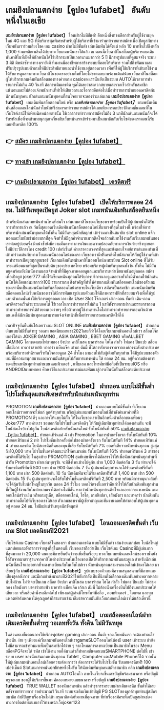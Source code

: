 # เกมยิงปลาแตกง่าย【คูปอง 1ufabet】   อันดับหนึ่งในเอเชีย 

**เกมยิงปลาแตกง่าย【คูปอง 1ufabet】** โอนฝากไม่มีขั้นต่ำ  อีกหนึ่งสิ่งทางเลือกสำหรับผู้ใช้งานยุคใหม่ 4G และ 5G ที่มีบริการสุดพิเศษสำหรับผู้ใช้บริการที่เข้ามาร่วมทำรายการสมัครเพื่อเปิดยูสกับทางเว็บพนันเราร่วมเสี่ยงโชค เกม casino  ฝากไม่มีขั้นต่ำ เล่นเดิมพันได้ตั้งแต่ หลัก 10 บาทขึ้นไปถึงหลัก 1,000 ร่วมเพลิดเพลินได้กับทางเว็บเกมพนันเราได้แล้ว ณ ตอนนี้เว็บคาสิโนสล็อตผู้บริการเกมเดิมพันคาสิโนที่เปิดให้นักพนันได้ใช้บริการมาเป็นเวลานานมากกว่า 5 ปี มีภาพรูปแบบที่ดูสมจจริง ระบบ 3 มิติ
มิหนำซ้ำทางทางเรายังมี ทีมงานมืออาชีพการสร้างระบบที่คอยให้บริการ  รวมไปถึงพัฒนาและปรับปรุงรูปแบบตัวเกมให้มีประสิทธิภาพและน่าใช้งานอยู่ตลอดเวลา เพื่อที่ให้ผู้ใช้บริการที่เข้ามาใช้งานได้รับการดูแลจากทางเว็บคาสิโนของเราอย่างเต็มที่โดยไม่ขาดตกบกพร่องแม้แต่น้อย เว็บคาสิโนสล็อตผู้ให้บริการเกมเดิมพันสล็อตของทางค่ายเกม casioของเรานั้นยังเป็นระบบ AUTOใช้เวลาการทำรายการไม่เกิน 40 วินาที ต่อการเติมเครดิต พูดได้เลยว่าสะดวกสบายและรวดเร็วสำหรับสมาชิกแน่นอนและไม่ต้องแจ้งพนักงานที่ทำให้เสียเวลาและโอกาสอีกต่อไปเมื่อทำรายการฝากยอดเครดิตกับนักพนันทุกคน
นักเล่นเกมพนันทุกคนที่สนใจอยากจะลองร่วมเล่นเกม **เกมยิงปลาแตกง่าย【คูปอง 1ufabet】** เกมเดิมพันสล็อตออนไลน์ หรือ ***เกมยิงปลาแตกง่าย【คูปอง 1ufabet】*** เกมพนันเดิมพันสล็อตออนไลน์นักล่าโบนัสฟรีสามารถทำรายการสมัครได้เลยเพียงกรอกประวัติตามขั้นตอนที่ในเว็บไซต์เรามีให้เพียงนิดหน่อยเท่านั้น ใช้เวลาการทำรายการสมัครไม่ถึง 3 นาทีนักเล่นเกมพนันก็จะได้รับรหัสเพื่อที่จะเข้ามาสนุกสุดเหวี่ยงกับเว็บพนันเราเข้าร่วมมาเป็นสมาชิกกับเว็บไซต์ของเราตอนนี้รับเลยฟรีเครดิต 100%

## 👉 [สมัคร เกมยิงปลาแตกง่าย【คูปอง 1ufabet】](https://archa888.com/)
## 👉 [ทางเข้า เกมยิงปลาแตกง่าย【คูปอง 1ufabet】](https://archa888.com/)
## 👉 [เกมยิงปลาแตกง่าย【คูปอง 1ufabet】 เครดิตฟรี](https://archa888.com/)

## เกมยิงปลาแตกง่าย【คูปอง 1ufabet】 เปิดให้บริการตลอด  24 ชม. ไม่มีวันหยุดเปิดยูส Joker slot เกมพนันเดิมพันสล็อตยืนหนึ่ง

สำหรับนักเล่นเกมพนันท่านไหนที่สนใจ เล่นเกมคาสิโนของเว็บของเราพร้อมเปิดให้ผู้เล่นพนันได้รับการบริการแล้ว ณ วันนี้สุดยอดเว็บเดิมพันพนันสล็อตออนไลน์ที่มาแรงที่สุดในช่วงนี้ พร้อมให้การบริการนักเล่นพนันทุกคนได้ทั้งคืน ไม่มีวันหยุดนักขัตฤกษ์ เข้าร่วมมาเป็นสมาชิก slot online แจ็กพอตและโบนัสเข้าบ่อยมากที่สุด จึงทำให้มีลูกค้าจำนวนมากติดใจแล้วกลับมาใช้งานกับเว็บเกมพนันของเราต่ออยู่บ่อยครั้ง มิหนำซ้ำยังมีความมั่นคงทางการเงินและความปลอดภัยทางการเงินจ่ายจริงทุกยอดไม่มีประวัติการโกง credit 100 เปอร์เซ็นต์ ค่ายเราควบวงจรที่สุดและยังตอบโจทย์การเล่นของท่านที่เข้ามาร่วมเล่นกับทางเว็บเกมพนันออนไลน์ของเรา
เว็บของเรามีฟรีเครดิตโบนัสแจกให้กับผู้ใช้งานที่เข้ามาทำรายกเปิดยูสทุกยูสเซอร์ เว็บเกมเดิมพันพนันคาสิโนออนไลน์ลงทะเบียน Slot online ที่ได้รับกระแสนิยมมากที่สุดเป็นระดับต้นๆของประเทศไทย พร้อมบริการผู้เดิมพันทุกคนทั้งวัน ทั้งคืน ไม่มีวันหยุดพร้อมยังมีพนักงานและเจ้าหน้าที่ที่มีคุณภาพคอยดูแลและบริการเหล่าเซียนพนันอยู่ตลอด สมัครเพื่อเปิดยูส joker777 เพื่อให้เซียนพนันทุกคนได้รับการบริการและดูแลอย่างทั่วถึงมีตัวเกมให้นักเล่นพนันได้เลือกเล่นมากกว่า100 รายการเกม
สิ่งสำคัญที่ทำให้ค่ายเกมเดิมพันสล็อตออนไลน์ของตัวเกมของเรานั้นเป็นเกมพนันเดิมพันสล็อตออนไลน์ครบจบในเว็บเดียว สมัครเป็นสมาชิก  เกมพนันเดิมพันสล็อตออนไลน์เว็บพนันของเราได้มีการพัฒนารูปแบบตัวเกมให้มีภาพกราฟฟิกที่สวยสมจริงเพื่อให้รูปแบบตัวเกมนั้นน่าใช้บริการอยู่ตลอดเวลา เปิด User Slot โจ๊กเกอร์ ฝาก-ถอน ขั้นต่ำ เติม-ถอน เครดิตรวดเร็วด้วยระบบออโต้ ใช้เวลาในการทำรายการไม่เกิน 1 นาทีทั้งรายการฝากและรายการถอนสามารถทำรายการได้ด้วยตนเองง่ายๆ หรือถ้าหากผู้ใช้งานท่านใดไม่สามารถทำรายการถอนเงินด้วยตนเองได้นักเดิมพันทุกคนสามารถแจ้งเจ้าหน้าที่เพื่อทำรายการถอนเครดิตให้ได้

เวลาปัจจุบันยืนยันได้เลยว่าเกม SLOT ONLINE  **เกมยิงปลาแตกง่าย【คูปอง 1ufabet】** ฝากถอนเงินแบบไม่มีขั้นต่ำทรู วอเลท ยอดนิยมมาแรง2021เลยก็ว่าได้โดยเว็บเกมพนันออนไลน์เรา สล็อตโจ๊กเกอร์ได้นำ JOKER GAMING , ASIA GAMING , EBET GAMING หรือALLBET GAMING โลกของเกมไพ่สามกอง  ยิงปลา คาสิโนสด บาคาร่าสด ไฮโล กำถั่ว ไพ่แคง ปั่นแปะ สล็อต เสือมังกร บาคาร่าสายฟ้า บาคาร่า แบ็คแจ๊ค เก้าเก ดัมมี่ ที่ได้การรับรองจากจากองค์กรระดับต่างประเทศ พร้อมบริการอย่าดีรวดเร็วทันใจคอยดูแล 24 ชั่วโมง มามอบให้กับผู้เดิมพันทุกท่าน ได้มีรูปแบบของตัวเกมที่มีความสนุกสนานและความมันส์สนุกไปกับการแทงพนัน ได้ ตลอด 24 ชม. อยู่ที่ความต้องการของเซียนพนันทุกท่านผ่านบนคอมพิวเตอร์ , แท็บเลต และโทรศัพท์มือถือที่เป็นระบบIOS หรือ ANDROIDแบบพกพา ศึกษาวิธีและประสบการณ์และพัฒนาสู่การเป็นนักปั่นสล็อตระดับประเทศ

## เกมยิงปลาแตกง่าย【คูปอง 1ufabet】 ฝากถอน แบบไม่มีขั้นต่ำ โปรโมชั่นสุดแสนพิเศษสำหรับนักเล่นพนันทุกท่าน

 PROMOTION  **เกมยิงปลาแตกง่าย【คูปอง 1ufabet】** ฝากถอนแบบไม่มีขั้นต่ำ ที่เว็บเกมออนไลน์เราอยากจะให้แก่  ลูกค้าทุกท่าน หรือผู้เล่นเกมพนันออนไลน์ที่กำลังค้นหาค่ายที่มี  PROMOTION ดีๆ และการให้แบบไม่กั๊ก ให้ในเว็บของเราเป็นอีกหนึ่งตัวเลือกของเพื่อนๆ Joker777 ทางค่ายเรา ขอบอกกับโปรโมชั่นเครดิตดีๆ ให้กับผู้เดิมพันทุกท่านได้ลองเล่นกัน จะมีโบนัสอะไรบ้างไปดูกัน
โบนัสเครดิตสำหรับนักเล่นใหม่ รับโบนัสทันที 50% [เกมยิงปลาแตกง่าย【คูปอง 1ufabet】](https://archa888.com/) ทำยอดเทิร์นแค่ 4 เท่า
 Promotion ในการฝากครั้งแรก รับโบนัสทันที 10% ทำยอดเทิร์นแค่ 2 เท่า
โปรโมชั่นฝากครั้งต่อไปของฝากครั้งแรก รับโบนัสทันที 14% ทำยอดเทิร์นแค่ 4 เท่าของเครดิต
โบนัสเครดิตคืนยอดทุนที่เสีย รับโบนัสทันที 7% ยอดที่เสียจากนักพนันทุกคน สูงสุดถึง10,000 บาท
โปรโมชั่นเครดิตแนะนำให้คนมาเล่น รับโบนัสทันที 16% ทำยอดเทิร์นแค่ 3 เท่าของเครดิตที่ได้รับไป
ในสุดท้าย PROMOTION สุดพิเศษที่เราได้คัดสรรไว้ให้เพื่อนักเล่นพนันทุกท่านที่น่ารัก  Promotion ฝากเล่นทุกๆวัน จะมีสิ่งไหนบ้างไปดูกัน
ฝาก 1,000 ติดต่อกัน 3 วัน ท่านจะได้รับเครดิตฟรีทันที 500 บาท
ฝาก 900 ติดต่อกัน 7 วัน ผู้เล่นพนันทุกท่านจะได้รับเครดิตฟรีทันที 1,100 บาท
ฝาก 500 ติดต่อกัน 10 วัน นักเดิมพันจะได้รับเครดิตฟรีทันที 1,400 บาท
ฝาก 500 ติดต่อกัน 15 วัน ผู้เล่นทุกท่านจะได้รับโปรโมชั่นเครดิตฟรีทันที 2,500 บาท
พร้อมมีการหมุนวงล้อที่จะได้ลุ้นรับโบนัสใหญ่ในทุกวัน ตลอด 24 ชั่วโมง บอกไว้ตรงนี้เลยว่าคืนกำไรให้กับนักเดิมพันทุกท่านที่เป็นผู้ใช้งานกับในค่ายเกมเราได้อย่างไม่มีอั้น หากว่านักพนันทุกท่านติดใจและอยากจะแทงพนัน เกมออนไลน์สร้างเงิน หรือเกมรูเล็ต, สล็อตออนไลน์, ไฮโล, เกมยิงปลา, เสือมังกร และบาคาร่า นักเดิมพันสามารถคลิ๊กไปที่เว็บของเราได้เลย ตัวเกมของเรามีผู้เชี่ยวชาญและทีมงานคอยให้คำตอบให้ผู้เล่นทุกคนอยู่ ตลอด 24 ชม. ไม่มีแม้แต่วันหยุดนักขัตฤกษ์

## เกมยิงปลาแตกง่าย【คูปอง 1ufabet】 โอนถอนเครดิตขั้นต่ำ  เว็บเกม Slot ยอดนิยมปี2021

เว็บไซต์เกม Casino เว็บคาสิโนของเรา ฝากถอนเครดิต แบบไม่มีขั้นต่ำ เล่นง่ายแตกบ่อย โบนัสใหญ่แตกบ่อยและอัตราการจ่ายสูงที่สุในตอนนี้ เว็บของเราถือว่าเป็น เว็บไซต์เกม Casinoที่มีผู้เล่นมากที่สุดมากกว่า 20,000 คนและมีการยืนยันว่าจะเพิ่มขึ้นเรื่อยๆ ทางเว็บเกมพนันออนไลน์ของเรานั้นยังได้รับจากมาตราฐานจากคาสิโนต่างประเทศในเรื่องของเปิดให้บริการเกมพนันและดูแล สำหรับนักเล่นพนันที่สนใจและอยากที่จะลงทะเบียนกับในเว็บไซต์เรา นักพนันทุกคนสามารถแอดไลน์เข้ามาได้เลย
	มาเรียนรู้กับ **เกมยิงปลาแตกง่าย【คูปอง 1ufabet】** รูปแบบของตัวเกมมีความสนุกสนานที่มีภาพและเสียงสุดอลังการ และมีเกมกำลังมาแรงปี2021ให้กับกำลังเป็นที่นิยมได้เลือกลงเดิมพันอย่างหลากหลายนับไม่ถ้วน  ไม่ว่าจะเป็นเกม สล็อต ยิงปลา คาสิโนสด บาคาร่าสด ไฮโล กำถั่ว ไพ่แคง ปั่นแปะ ไพ่สามกอง เสือมังกร บาคาร่าสายฟ้า บาคาร่า แบ็คแจ๊ค เก้าเก ดัมมี่ ไม่ต้องนั่งเครื่องบินไปถึงนอกประเทศให้เสียเวลา หรือเสียค่านั่งรถอีกต่อไป เพียงแค่ผู้เล่นมีโทรศัพท์มือถือ , คอมพิวเตอร์ , ไอแพด และทุกแพลตฟอร์มพกพาได้คุณลูกค้าก็สามารถเข้ามาลิ้มรสความมันกับเว็บเกมออนไลน์เราได้แล้วเดี๋ยวนี้

## เกมยิงปลาแตกง่าย【คูปอง 1ufabet】 เกมสล็อตออนไลน์ฝากเติมเครดิตขั้นต่ำทรู วอเลททั้งวัน ทั้งคืน ไม่มีวันหยุด

ในส่วนของขั้นตอนการใช้บริการjoker gaming ฝาก-ถอน ขั้นต่ำ ของเว็บพนันเรา จะต้องทำอะไรบ้างนั้น ง่าย ๆ เพียงแค่เว็บเกมพนันออนไลน์เราgameSLOTออนไลน์ต้องมี user เข้าระบบ ถ้ายังไม่มีสามารถเข้าร่วมมาเพื่อเป็นสมาชิกได้ง่าย ๆ จากโหมดการลงทะเบียนเป็นสมาชิกในช่อง Menu สล็อตPGจึงจะได้ รหัส เข้าใช้งาน พอได้มาแล้วก็ทำตามขั้นตอนบนSMARTPHONE ต่อไปนี้
เข้าระบบ user  ของนักเล่นเกมพนันทุกคน Tablet , Computer และMobile Phoneก็ได้
จากนั้นให้ผู้เล่นเกมพนันออนไลน์เลือกความต้องการว่า ต้องการจะได้รับโปรโมชั่น รับเลยเครดิตฟรี 100 เปอร์เซ็นต์ Slotเกมการพนันonlineหรือไม่รับ
ให้นักเดิมพันทุกคนสมัครสมาชิก คลิก **เกมยิงปลาแตกง่าย【คูปอง 1ufabet】** ฝากถอน AUTOโอนไว ภาพในเว็บจะขึ้นเลขบัญชีพร้อมธนาคาร หรือบัญชี ทรูวอเลท ของผู้ให้บริการขึ้นมา
คัดลอกหมายเลขธนาคาร หรือบัญชี **เกมยิงปลาแตกง่าย【คูปอง 1ufabet】** TRUE WALLET ของนักเล่นพนัน แล้วทำธุรกรรมระบบฝากเติมเครดิต ขั้นต่ำได้เลย
หลังจากทำรายการ รอประมาณ1 วินาที ระบบจะเติมเงินเข้าบัญชี PG SLOTของลูกค้าทุกท่านผู้สมัครสมาชิก
ถ้ามีปัญหาเรื่องเงินไม่เข้า กรุณาติดต่อทีมงานที่คุณภาพ ที่ทำเรื่องสมัครเพื่อเปิดยูสผ่านช่องทางการติดต่อที่แนบเอาไว้ทางหน้าเว็บjoker123


